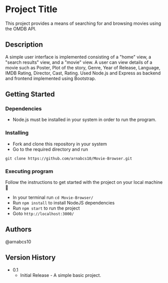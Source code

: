 # Project Title

This project provides a means of searching for and browsing movies
using the OMDB API.

## Description

A simple user interface is implemented consisting of a "home" view,
a "search results" view, and a "movie" view.
A user can view details of a movie such as Poster, Plot of the story, Genre, Year of Release,
Language, IMDB Rating, Director, Cast, Rating.
Used Node.js and Express as backend and frontend implemented
using Bootstrap.

## Getting Started

### Dependencies

* Node.js must be installed in your system in order to run the program.


### Installing

* Fork and clone this repository in your system
* Go to the required directory and run 
```
git clone https://github.com/arnabcs10/Movie-Browser.git
```

### Executing program
Follow the instructions to get started with the project on your local machine 🚀

* In your terminal run `cd Movie-Browser/`
* Run `npm install` to install NodeJS dependencies
* Run `npm start` to run the project
* Goto `http://localhost:3000/` 

## Authors

@arnabcs10

## Version History

* 0.1
    * Initial Release - A simple basic project.

